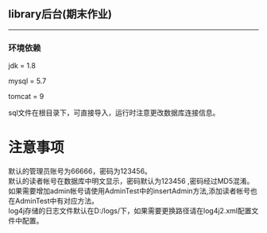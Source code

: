 
library后台(期末作业)
-
----


### 环境依赖
jdk = 1.8

mysql = 5.7

tomcat = 9

sql文件在根目录下，可直接导入，运行时注意更改数据库连接信息。

# 注意事项
默认的管理员账号为66666，密码为123456。 <br />
默认的读者帐号在数据库中明文显示，密码默认为123456 ,密码经过MD5混淆。<br />
如果需要增加admin帐号请使用AdminTest中的insertAdmin方法,添加读者帐号也在AdminTest中有对应方法。<br />
log4j存储的日志文件默认在D:/logs/下，如果需要更换路径请在log4j2.xml配置文件中配置。
